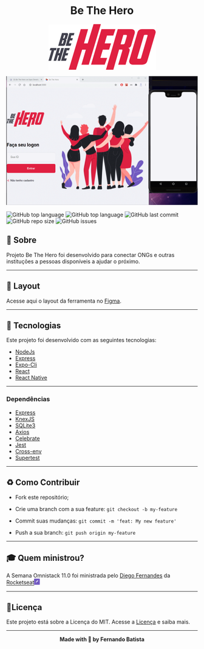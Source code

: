 <h1 align="center">Be The Hero</h1>
<p align="center">
<img src="./.github/logo@3x.png"/>
</p>

<p align="center">
<img src="./.github/bethehero.gif"/>
</p>

![GitHub top language](https://img.shields.io/github/languages/count/Nandosbx/be-the-hero) 
![GitHub top language](https://img.shields.io/github/languages/top/Nandosbx/be-the-hero) ![GitHub last commit](https://img.shields.io/github/last-commit/Nandosbx/be-the-hero) ![GitHub repo size](https://img.shields.io/github/repo-size/Nandosbx/be-the-hero) ![GitHub issues](https://img.shields.io/github/issues/Nandosbx/be-the-hero)


  

<h2>📖 Sobre</h2>

 Projeto Be The Hero foi desenvolvido para conectar ONGs e outras instituções a pessoas disponíveis a ajudar o próximo.

------------
<h2>🔖 Layout</h2>

Acesse aqui o layout da ferramenta no <a href="https://www.figma.com/file/2C2yvw7jsCOGmaNUDftX9n/Be-The-Hero---OmniStack-11?node-id=0%3A1">Figma</a>.

------------

<h2>🚀 Tecnologias</h2>

Este projeto foi desenvolvido com as seguintes tecnologias:
- [NodeJs](https://nodejs.org/en/ "NodeJs")
- [Express](https://expressjs.com/ "Express")
- [Expo-Cli](https://expo.io/tools#cli "Expo-Cli")
- [React](https://reactjs.org/ "React")
- [React Native](https://reactnative.dev/ "React Native")


------------


<h3>Dependências</h3>

- [Express](https://expressjs.com/ "Express")
- [KnexJS](http://knexjs.org/ "KnexJS")
- [SQLite3](https://www.npmjs.com/package/sqlite3 "SQLite3")
- [Axios](https://www.npmjs.com/package/axios "Axios")
- [Celebrate](https://www.npmjs.com/package/celebrate "Celebrate")
- [Jest](https://jestjs.io/)
- [Cross-env](https://www.npmjs.com/package/cross-env)
- [Supertest](https://www.npmjs.com/package/supertest)
  

------------


<h2>♻️ Como Contribuir</h2>

- Fork este repositório;

- Crie uma branch com a sua feature: `git checkout -b my-feature`

- Commit suas mudanças: `git commit -m 'feat: My new feature'`

- Push a sua branch: `git push origin my-feature`

------------

<h2>🎓 Quem ministrou?</h2>
A Semana Omnistack 11.0 foi ministrada pelo <a href="https://github.com/diego3g">Diego Fernandes</a> da <a href="https://rocketseat.com.br/">Rocketseat</a><img src="./.github/rocketseatEmoji.png" width="3%" height="3%"/>

------------


<h2>📃Licença</h2>

Este projeto está sobre a Licença do MIT. Acesse a <a href="https://github.com/Nandosbx/Ecoleta/blob/master/LICENSE.md">Licença</a> e saiba mais.

------------


<footer align="center">
 <strong align="center">Made with 💜 by Fernando Batista</strong>
</footer>